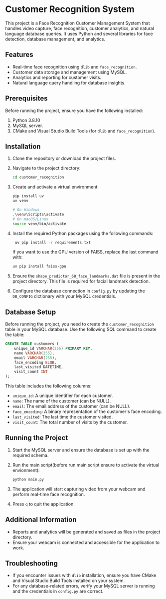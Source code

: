 # Customer Recognition System

This project is a Face Recognition Customer Management System that handles video capture, face recognition, customer analytics, and natural language database queries. It uses Python and several libraries for face detection, database management, and analytics.

## Features

- Real-time face recognition using `dlib` and `face_recognition`.
- Customer data storage and management using MySQL.
- Analytics and reporting for customer visits.
- Natural language query handling for database insights.

## Prerequisites

Before running the project, ensure you have the following installed:

1. Python 3.8.10
2. MySQL server.
3. CMake and Visual Studio Build Tools (for `dlib` and `face_recognition`).

## Installation

1. Clone the repository or download the project files.

2. Navigate to the project directory:

   ```bash
   cd customer_recognition
   ```

3. Create and activate a virtual environment:

   ```bash
   pip install uv
   uv venv
   
   # On Windows
   .\venv\Scripts\activate
   # On macOS/Linux
   source venv/bin/activate
   ```

4. Install the required Python packages using the following commands:

   ```bash
    uv pip install -r requirements.txt
   ```

   If you want to use the GPU version of FAISS, replace the last command with:

   ```bash
   uv pip install faiss-gpu
   ```

5. Ensure the `shape_predictor_68_face_landmarks.dat` file is present in the project directory. This file is required for facial landmark detection.

6. Configure the database connection in `config.py` by updating the `DB_CONFIG` dictionary with your MySQL credentials.

## Database Setup

Before running the project, you need to create the `customer_recognition` table in your MySQL database. Use the following SQL command to create the table:

```sql
CREATE TABLE customers (
    unique_id VARCHAR(255) PRIMARY KEY,
    name VARCHAR(255),
    email VARCHAR(255),
    face_encoding BLOB,
    last_visited DATETIME,
    visit_count INT
);
```

This table includes the following columns:
- `unique_id`: A unique identifier for each customer.
- `name`: The name of the customer (can be NULL).
- `email`: The email address of the customer (can be NULL).
- `face_encoding`: A binary representation of the customer's face encoding.
- `last_visited`: The last time the customer visited.
- `visit_count`: The total number of visits by the customer.

## Running the Project

1. Start the MySQL server and ensure the database is set up with the required schema.

2. Run the main script(before run main script ensure to activate the virtual envionment):

   ```bash
   python main.py
   ```

3. The application will start capturing video from your webcam and perform real-time face recognition.

4. Press `q` to quit the application.

## Additional Information

- Reports and analytics will be generated and saved as files in the project directory.
- Ensure your webcam is connected and accessible for the application to work.

## Troubleshooting

- If you encounter issues with `dlib` installation, ensure you have CMake and Visual Studio Build Tools installed on your system.
- For any database-related errors, verify your MySQL server is running and the credentials in `config.py` are correct.
